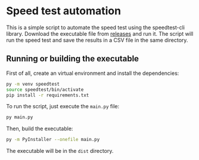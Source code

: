 # Speed test automation

This is a simple script to automate the speed test using the speedtest-cli library. Download the executable file from [releases](https://github.com/alexandrebeato/speedtest/releases) and run it. The script will run the speed test and save the results in a CSV file in the same directory.

## Running or building the executable

First of all, create an virtual environment and install the dependencies:

```bash
py -m venv speedtest
source speedtest/bin/activate
pip install -r requirements.txt
```

To run the script, just execute the `main.py` file:

```bash
py main.py
```

Then, build the executable:

```bash
py -m PyInstaller --onefile main.py
```

The executable will be in the `dist` directory.